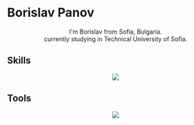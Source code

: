 # Borislav Panov

<p align="center" width="100%">
    I'm Borislav from Sofia, Bulgaria.<br>
    currently studying in Technical University of Sofia.<br>
</p>


## Skills

<p align="center">
  <a href="https://skillicons.dev">
    <img src="https://skillicons.dev/icons?i=js,typescript,react,tailwind,html,css&perline=3&theme=dark" />
  </a>
</p>


## Tools


<p align="center">
  <a href="https://skillicons.dev">
    <img src="https://skillicons.dev/icons?i=vscode,github,stackoverflow,mui,git,vite&perline=3&theme=dark" />
  </a>
</p>
